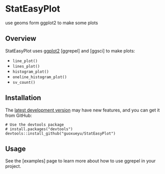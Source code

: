 # StatEasyPlot
use geoms form ggplot2 to make some plots

## Overview
StatEasyPlot uses [ggplot2] [ggrepel] and [ggsci] to make plots:
- `line_plot()`
- `lines_plot()`
- `histogram_plot()`
- `oneline_histogram_plot()`
- `sv_count()`

[ggplot2]: http://ggplot2.tidyverse.org/


## Installation
The [latest development version][github] may have new features, and you can get
it from GitHub:
```{r install-github, echo=TRUE, eval=FALSE}
# Use the devtools package
# install.packages("devtools")
devtools::install_github("guoxueyu/StatEasyPlot")
```

[github]: https://github.com/guoxueyu/StatEasyPlot

## Usage
See the [examples] page to learn more about how to use ggrepel in your project.
